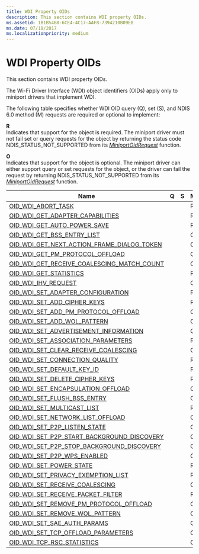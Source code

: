 ```yaml
---
title: WDI Property OIDs
description: This section contains WDI property OIDs.
ms.assetid: 1B1B54B8-6CE4-4C17-AAF8-7394210B09E8
ms.date: 07/18/2017
ms.localizationpriority: medium
---
```


# WDI Property OIDs


This section contains WDI property OIDs.

The Wi-Fi Driver Interface (WDI) object identifiers (OIDs) apply only to miniport drivers that implement WDI.

The following table specifies whether WDI OID query (Q), set (S), and NDIS 6.0 method (M) requests are required or optional to implement:

<a href="" id="r"></a>**R**  
Indicates that support for the object is required. The miniport driver must not fail set or query requests for the object by returning the status code NDIS\_STATUS\_NOT\_SUPPORTED from its [*MiniportOidRequest*](https://msdn.microsoft.com/library/windows/hardware/ff559416) function.

<a href="" id="o"></a>**O**  
Indicates that support for the object is optional. The miniport driver can either support query or set requests for the object, or the driver can fail the request by returning NDIS\_STATUS\_NOT\_SUPPORTED from its [*MiniportOidRequest*](https://msdn.microsoft.com/library/windows/hardware/ff559416) function.

| Name                                                                                                | Q   | S   | M   |
|-----------------------------------------------------------------------------------------------------|-----|-----|-----|
| [OID\_WDI\_ABORT\_TASK](oid-wdi-abort-task.md)                                                     |     |     | R   |
| [OID\_WDI\_GET\_ADAPTER\_CAPABILITIES](oid-wdi-get-adapter-capabilities.md)                        |     |     | R   |
| [OID\_WDI\_GET\_AUTO\_POWER\_SAVE](oid-wdi-get-auto-power-save.md)                                 |     |     | R   |
| [OID\_WDI\_GET\_BSS\_ENTRY\_LIST](oid-wdi-get-bss-entry-list.md)                                   |     |     | O   |
| [OID\_WDI\_GET\_NEXT\_ACTION\_FRAME\_DIALOG\_TOKEN](oid-wdi-get-next-action-frame-dialog-token.md) |     |     | O   |
| [OID\_WDI\_GET\_PM\_PROTOCOL\_OFFLOAD](oid-wdi-get-pm-protocol-offload.md)                         |     |     | O   |
| [OID\_WDI\_GET\_RECEIVE\_COALESCING\_MATCH\_COUNT](oid-wdi-get-receive-coalescing-match-count.md)  |     |     | O   |
| [OID\_WDI\_GET\_STATISTICS](oid-wdi-get-statistics.md)                                             |     |     | R   |
| [OID\_WDI\_IHV\_REQUEST](oid-wdi-ihv-request.md)                                                   |     |     | O   |
| [OID\_WDI\_SET\_ADAPTER\_CONFIGURATION](oid-wdi-set-adapter-configuration.md)                      |     |     | R   |
| [OID\_WDI\_SET\_ADD\_CIPHER\_KEYS](oid-wdi-set-add-cipher-keys.md)                                 |     |     | R   |
| [OID\_WDI\_SET\_ADD\_PM\_PROTOCOL\_OFFLOAD](oid-wdi-set-add-pm-protocol-offload.md)                |     |     | O   |
| [OID\_WDI\_SET\_ADD\_WOL\_PATTERN](oid-wdi-set-add-wol-pattern.md)                                 |     |     | O   |
| [OID\_WDI\_SET\_ADVERTISEMENT\_INFORMATION](oid-wdi-set-advertisement-information.md)              |     |     | O   |
| [OID\_WDI\_SET\_ASSOCIATION\_PARAMETERS](oid-wdi-set-association-parameters.md)                    |     |     | R   |
| [OID\_WDI\_SET\_CLEAR\_RECEIVE\_COALESCING](oid-wdi-set-clear-receive-coalescing.md)               |     |     | O   |
| [OID\_WDI\_SET\_CONNECTION\_QUALITY](oid-wdi-set-connection-quality.md)                            |     |     | R   |
| [OID\_WDI\_SET\_DEFAULT\_KEY\_ID](oid-wdi-set-default-key-id.md)                                   |     |     | R   |
| [OID\_WDI\_SET\_DELETE\_CIPHER\_KEYS](oid-wdi-set-delete-cipher-keys.md)                           |     |     | R   |
| [OID\_WDI\_SET\_ENCAPSULATION\_OFFLOAD](oid-wdi-set-encapsulation-offload.md)                      |     |     | O   |
| [OID\_WDI\_SET\_FLUSH\_BSS\_ENTRY](oid-wdi-set-flush-bss-entry.md)                                 |     |     | O   |
| [OID\_WDI\_SET\_MULTICAST\_LIST](oid-wdi-set-multicast-list.md)                                    |     |     | R   |
| [OID\_WDI\_SET\_NETWORK\_LIST\_OFFLOAD](oid-wdi-set-network-list-offload.md)                       |     |     | O   |
| [OID\_WDI\_SET\_P2P\_LISTEN\_STATE](oid-wdi-set-p2p-listen-state.md)                               |     |     | O   |
| [OID\_WDI\_SET\_P2P\_START\_BACKGROUND\_DISCOVERY](oid-wdi-set-p2p-start-background-discovery.md)  |     |     | O   |
| [OID\_WDI\_SET\_P2P\_STOP\_BACKGROUND\_DISCOVERY](oid-wdi-set-p2p-stop-background-discovery.md)    |     |     | O   |
| [OID\_WDI\_SET\_P2P\_WPS\_ENABLED](oid-wdi-set-p2p-wps-enabled.md)                                 |     |     | O   |
| [OID\_WDI\_SET\_POWER\_STATE](oid-wdi-set-power-state.md)                                          |     |     | R   |
| [OID\_WDI\_SET\_PRIVACY\_EXEMPTION\_LIST](oid-wdi-set-privacy-exemption-list.md)                   |     |     | R   |
| [OID\_WDI\_SET\_RECEIVE\_COALESCING](oid-wdi-set-receive-coalescing.md)                            |     |     | O   |
| [OID\_WDI\_SET\_RECEIVE\_PACKET\_FILTER](oid-wdi-set-receive-packet-filter.md)                     |     |     | R   |
| [OID\_WDI\_SET\_REMOVE\_PM\_PROTOCOL\_OFFLOAD](oid-wdi-set-remove-pm-protocol-offload.md)          |     |     | O   |
| [OID\_WDI\_SET\_REMOVE\_WOL\_PATTERN](oid-wdi-set-remove-wol-pattern.md)                           |     |     | O   |
| [OID_WDI_SET_SAE_AUTH_PARAMS](oid-wdi-set-sae-auth-params.md)                                      |     |     | O   |
| [OID\_WDI\_SET\_TCP\_OFFLOAD\_PARAMETERS](oid-wdi-set-tcp-offload-parameters.md)                   |     |     | O   |
| [OID\_WDI\_TCP\_RSC\_STATISTICS](oid-wdi-tcp-rsc-statistics.md)                                    |     |     | O   |

 

 

 




